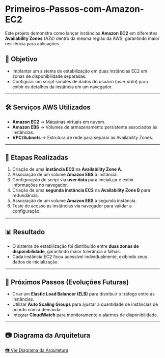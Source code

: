 # Primeiros-Passos-com-Amazon-EC2
Este projeto demonstra como lançar instâncias **Amazon EC2** em diferentes **Availability Zones** (AZs) dentro da mesma região da AWS, garantindo maior resiliência para aplicações.


## 🎯 Objetivo
- Implantar um sistema de estabilização em duas instâncias EC2 em zonas de disponibilidade separadas.  
- Configurar um script simples de dados do usuário (*user data*) para exibir os detalhes da instância em um navegador.  

---

## 🛠️ Serviços AWS Utilizados
- **Amazon EC2** → Máquinas virtuais em nuvem.  
- **Amazon EBS** → Volumes de armazenamento persistente associados às instâncias.  
- **VPC/Subnets** → Estrutura de rede para separar as Availability Zones.  

---

## 🚀 Etapas Realizadas
1. Criação de uma **instância EC2** na **Availability Zone A**.  
2. Associação de um volume **Amazon EBS** à instância.  
3. Configuração de script via **user data** para inicializar e exibir informações no navegador.  
4. Criação de uma **segunda instância EC2** na **Availability Zone B** para redundância.  
5. Associação de um volume **Amazon EBS** à segunda instância.  
6. Teste de acesso às instâncias via navegador para validar a configuração.  

---

## 📊 Resultado
- O sistema de estabilização foi distribuído entre **duas zonas de disponibilidade**, garantindo maior tolerância a falhas.  
- Cada instância EC2 ficou acessível individualmente, exibindo seus dados de inicialização.  

---

## 🔧 Próximos Passos (Evoluções Futuras)
- Criar um **Elastic Load Balancer (ELB)** para distribuir o tráfego entre as instâncias.  
- Utilizar **Auto Scaling Groups** para ajustar a quantidade de instâncias de acordo com a demanda.  
- Integrar **CloudWatch** para monitoramento e alarmes de disponibilidade.  

---

## 📷 Diagrama da Arquitetura
[📷 Ver Diagrama da Arquitetura](./imagens/diagrama-ec2.png)
